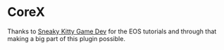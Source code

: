 # CoreX

Thanks to [Sneaky Kitty Game Dev](https://www.youtube.com/c/SneakyKittyGameDev) for the EOS tutorials and through that making a big part of this plugin possible.
